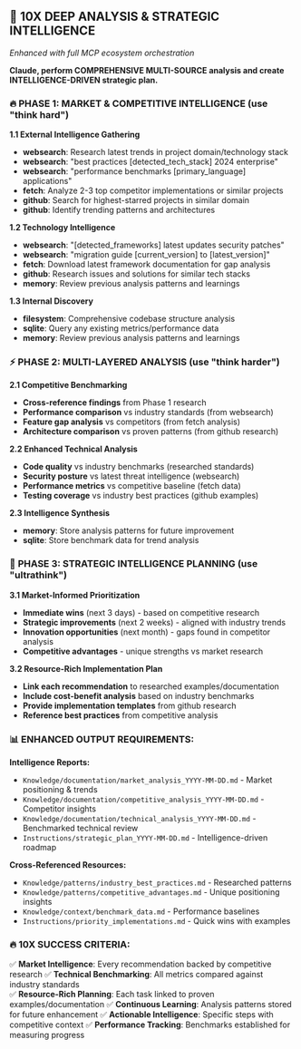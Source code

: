 ## 🚀 10X DEEP ANALYSIS & STRATEGIC INTELLIGENCE
*Enhanced with full MCP ecosystem orchestration*

**Claude, perform COMPREHENSIVE MULTI-SOURCE analysis and create INTELLIGENCE-DRIVEN strategic plan.**

### 🔥 **PHASE 1: MARKET & COMPETITIVE INTELLIGENCE** (use "think hard")

**1.1 External Intelligence Gathering**
- **websearch**: Research latest trends in project domain/technology stack
- **websearch**: "best practices [detected_tech_stack] 2024 enterprise"
- **websearch**: "performance benchmarks [primary_language] applications"
- **fetch**: Analyze 2-3 top competitor implementations or similar projects
- **github**: Search for highest-starred projects in similar domain
- **github**: Identify trending patterns and architectures

**1.2 Technology Intelligence**
- **websearch**: "[detected_frameworks] latest updates security patches"
- **websearch**: "migration guide [current_version] to [latest_version]"
- **fetch**: Download latest framework documentation for gap analysis
- **github**: Research issues and solutions for similar tech stacks
- **memory**: Review previous analysis patterns and learnings

**1.3 Internal Discovery**
- **filesystem**: Comprehensive codebase structure analysis
- **sqlite**: Query any existing metrics/performance data
- **memory**: Review previous analysis patterns and learnings

### ⚡ **PHASE 2: MULTI-LAYERED ANALYSIS** (use "think harder")

**2.1 Competitive Benchmarking**
- **Cross-reference findings** from Phase 1 research
- **Performance comparison** vs industry standards (from websearch)
- **Feature gap analysis** vs competitors (from fetch analysis)
- **Architecture comparison** vs proven patterns (from github research)

**2.2 Enhanced Technical Analysis**
- **Code quality** vs industry benchmarks (researched standards)
- **Security posture** vs latest threat intelligence (websearch)
- **Performance metrics** vs competitive baseline (fetch data)
- **Testing coverage** vs industry best practices (github examples)

**2.3 Intelligence Synthesis**
- **memory**: Store analysis patterns for future improvement
- **sqlite**: Store benchmark data for trend analysis

### 🎯 **PHASE 3: STRATEGIC INTELLIGENCE PLANNING** (use "ultrathink")

**3.1 Market-Informed Prioritization**
- **Immediate wins** (next 3 days) - based on competitive research
- **Strategic improvements** (next 2 weeks) - aligned with industry trends
- **Innovation opportunities** (next month) - gaps found in competitor analysis
- **Competitive advantages** - unique strengths vs market research

**3.2 Resource-Rich Implementation Plan**
- **Link each recommendation** to researched examples/documentation
- **Include cost-benefit analysis** based on industry benchmarks
- **Provide implementation templates** from github research
- **Reference best practices** from competitive analysis

### 📊 **ENHANCED OUTPUT REQUIREMENTS:**

**Intelligence Reports:**
- `Knowledge/documentation/market_analysis_YYYY-MM-DD.md` - Market positioning & trends
- `Knowledge/documentation/competitive_analysis_YYYY-MM-DD.md` - Competitor insights
- `Knowledge/documentation/technical_analysis_YYYY-MM-DD.md` - Benchmarked technical review
- `Instructions/strategic_plan_YYYY-MM-DD.md` - Intelligence-driven roadmap

**Cross-Referenced Resources:**
- `Knowledge/patterns/industry_best_practices.md` - Researched patterns
- `Knowledge/patterns/competitive_advantages.md` - Unique positioning insights
- `Knowledge/context/benchmark_data.md` - Performance baselines
- `Instructions/priority_implementations.md` - Quick wins with examples

### 🔥 **10X SUCCESS CRITERIA:**

✅ **Market Intelligence**: Every recommendation backed by competitive research
✅ **Technical Benchmarking**: All metrics compared against industry standards  
✅ **Resource-Rich Planning**: Each task linked to proven examples/documentation
✅ **Continuous Learning**: Analysis patterns stored for future enhancement
✅ **Actionable Intelligence**: Specific steps with competitive context
✅ **Performance Tracking**: Benchmarks established for measuring progress
